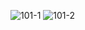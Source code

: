 ![101-1](https://user-images.githubusercontent.com/72507845/132985749-a45366b3-d55e-445c-80cb-d23458e960e5.jpg)
![101-2](https://user-images.githubusercontent.com/72507845/132985756-5728d78d-3bcb-402e-b21d-b25814441d19.jpg)
